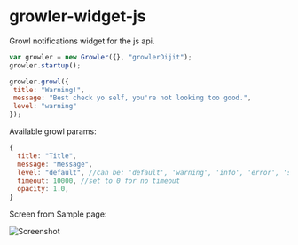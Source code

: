 growler-widget-js
=================

Growl notifications widget for the js api.

```javascript
var growler = new Growler({}, "growlerDijit");
growler.startup();

growler.growl({
 title: "Warning!",
 message: "Best check yo self, you're not looking too good.",
 level: "warning"
});
```
Available growl params:
```javascript
{
  title: "Title",
  message: "Message",
  level: "default", //can be: 'default', 'warning', 'info', 'error', 'success', if empty will be 'default'
  timeout: 10000, //set to 0 for no timeout
  opacity: 1.0,
}
```
Screen from Sample page:

![Screenshot](https://raw.github.com/ArcGIS/growler-widget-js/master/screenshot.PNG?login=DavidSpriggs&token=c97f566bbf6eed33884bc2a88d1f977d)
